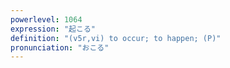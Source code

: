 ```yaml
---
powerlevel: 1064
expression: "起こる"
definition: "(v5r,vi) to occur; to happen; (P)"
pronunciation: "おこる"
---
```

